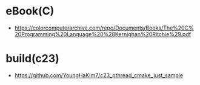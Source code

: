 # eBook(C)
- https://colorcomputerarchive.com/repo/Documents/Books/The%20C%20Programming%20Language%20%28Kernighan%20Ritchie%29.pdf

# build(c23)
- https://github.com/YoungHaKim7/c23_pthread_cmake_just_sample


